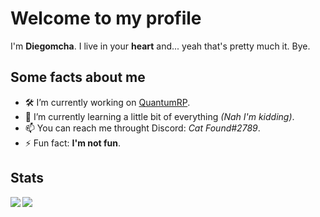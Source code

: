 # Welcome to my profile

I'm **Diegomcha**. I live in your **heart** and... yeah that's pretty much it. Bye.

## Some facts about me

- 🛠 I’m currently working on [QuantumRP](https://quantumrp.netlify.app/).
- 🔭 I’m currently learning a little bit of everything *(Nah I'm kidding)*.
- 📫 You can reach me throught Discord: *Cat Found#2789*.
- ⚡ Fun fact: **I'm not fun**.

## Stats

<a href="#">
  <img align="left" src="https://github-readme-stats.vercel.app/api?username=diegomcha&count_private=true&show_icons=true&theme=vue&hide=prs" />
</a>
<a href="#">
  <img align="left" src="https://github-readme-stats.vercel.app/api/top-langs/?username=diegomcha&theme=vue&show_icons=true&count_private=true" />
</a>
